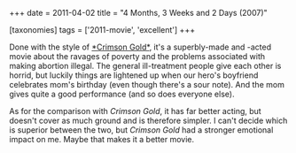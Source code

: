 +++
date = 2011-04-02
title = "4 Months, 3 Weeks and 2 Days (2007)"

[taxonomies]
tags = ['2011-movie', 'excellent']
+++

Done with the style of [\*Crimson Gold\*], it\'s a superbly-made and
-acted movie about the ravages of poverty and the problems associated
with making abortion illegal. The general ill-treatment people give each
other is horrid, but luckily things are lightened up when our hero\'s
boyfriend celebrates mom\'s birthday (even though there\'s a sour note).
And the mom gives quite a good performance (and so does everyone else).

As for the comparison with *Crimson Gold*, it has far better acting, but
doesn\'t cover as much ground and is therefore simpler. I can\'t decide
which is superior between the two, but *Crimson Gold* had a stronger
emotional impact on me. Maybe that makes it a better movie.

  [\*Crimson Gold\*]: http://movies.tshepang.net/crimson-gold-2003

